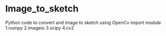 # Image_to_sketch
Python code to convert and image to sketch using OpenCv
import module
1.numpy
2.imageio
3.scipy
4.cv2
